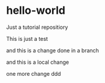 # hello-world
Just a tutorial repositiory

This is just a test

and this is a change done in a branch

and this is a local change

one more change
ddd
